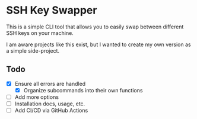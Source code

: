 # SSH Key Swapper

This is a simple CLI tool that allows you to easily swap between different SSH keys on your machine.

I am aware projects like this exist, but I wanted to create my own version as a simple side-project.

## Todo

- [x] Ensure all errors are handled
    - [x] Organize subcommands into their own functions
- [ ] Add more options
- [ ] Installation docs, usage, etc.
- [ ] Add CI/CD via GitHub Actions
